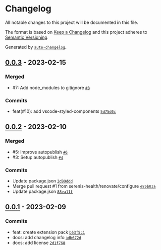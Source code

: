 # Changelog

All notable changes to this project will be documented in this file.

The format is based on [Keep a Changelog](https://keepachangelog.com/en/1.0.0/)
and this project adheres to [Semantic Versioning](https://semver.org/spec/v2.0.0.html).

Generated by [`auto-changelog`](https://github.com/CookPete/auto-changelog).

## [0.0.3](https://github.com/serenis-health/vscode-essentials/compare/0.0.2...0.0.3) - 2023-02-15

### Merged

- #7: Add node_modules to gitignore [`#8`](https://github.com/serenis-health/vscode-essentials/pull/8)

### Commits

- feat(#10): add vscode-styled-components [`5d75d0c`](https://github.com/serenis-health/vscode-essentials/commit/5d75d0c9f20e7ccd722c8b3f344236c377400d7b)

## [0.0.2](https://github.com/serenis-health/vscode-essentials/compare/0.0.1...0.0.2) - 2023-02-10

### Merged

- #5: Improve autopublish [`#6`](https://github.com/serenis-health/vscode-essentials/pull/6)
- #3: Setup autopublish [`#4`](https://github.com/serenis-health/vscode-essentials/pull/4)

### Commits

- Update package.json [`2d99ddd`](https://github.com/serenis-health/vscode-essentials/commit/2d99ddd4228d094db91709e3fe95997caff9b9a6)
- Merge pull request #1 from serenis-health/renovate/configure [`e85b03a`](https://github.com/serenis-health/vscode-essentials/commit/e85b03ade1f74a689b0fb150edb5f7236e57fdae)
- Update package.json [`88ea11f`](https://github.com/serenis-health/vscode-essentials/commit/88ea11f0315ff4a121f0b52ba9d118e4620a5689)

## [0.0.1](https://github.com/serenis-health/vscode-essentials/compare/b53f5c10a52fb6ab91e114b346f9a9d5d85059b1...0.0.1) - 2023-02-09

### Commits

- feat: create extension pack [`b53f5c1`](https://github.com/serenis-health/vscode-essentials/commit/b53f5c10a52fb6ab91e114b346f9a9d5d85059b1)
- docs: add changelog info [`adb672d`](https://github.com/serenis-health/vscode-essentials/commit/adb672d59086d87665a38b0b27e6b85874ce0c73)
- docs: add license [`2d1f768`](https://github.com/serenis-health/vscode-essentials/commit/2d1f768af11c6d7e12188770d94e054e62184e1a)
